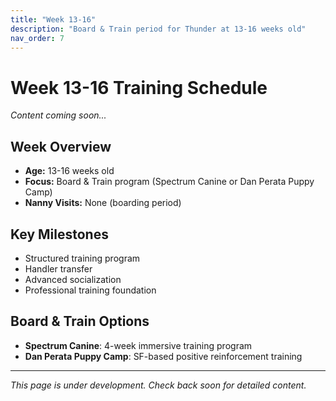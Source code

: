 ```yaml
---
title: "Week 13-16"
description: "Board & Train period for Thunder at 13-16 weeks old"
nav_order: 7
---
```


# Week 13-16 Training Schedule

*Content coming soon...*

## Week Overview
- **Age:** 13-16 weeks old
- **Focus:** Board & Train program (Spectrum Canine or Dan Perata Puppy Camp)
- **Nanny Visits:** None (boarding period)

## Key Milestones
- Structured training program
- Handler transfer
- Advanced socialization
- Professional training foundation

## Board & Train Options
- **Spectrum Canine**: 4-week immersive training program  
- **Dan Perata Puppy Camp**: SF-based positive reinforcement training

---

*This page is under development. Check back soon for detailed content.* 